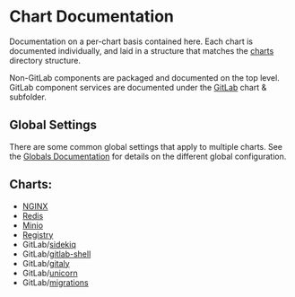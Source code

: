 # Chart Documentation

Documentation on a per-chart basis contained here. Each chart is documented individually, and laid in a structure that matches the
[charts](https://gitlab.com/charts/gitlab/tree/master/charts) directory structure.

Non-GitLab components are packaged and documented on the top level. GitLab component services are documented under the [GitLab](gitlab/index.md) chart & subfolder.

## Global Settings

There are some common global settings that apply to multiple charts. See the [Globals Documentation](globals.md) for details
on the different global configuration.

## Charts:

- [NGINX](nginx/index.md)
- [Redis](redis/index.md)
- [Minio](minio/index.md)
- [Registry](registry/index.md)
- GitLab/[sidekiq](gitlab/sidekiq/index.md)
- GitLab/[gitlab-shell](gitlab/gitlab-shell/index.md)
- GitLab/[gitaly](gitlab/gitaly/index.md)
- GitLab/[unicorn](gitlab/unicorn/index.md)
- GitLab/[migrations](gitlab/migrations/index.md)
